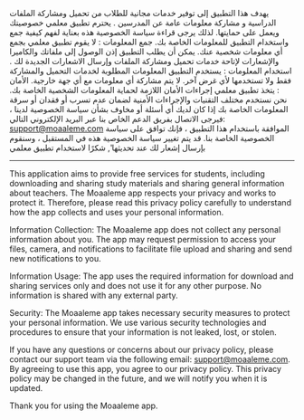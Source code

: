  يهدف هذا التطبيق إلى توفير خدمات مجانية للطلاب من  تحميل ومشاركة الملفات الدراسية و مشاركة معلومات عامة عن المدرسين .
 يحترم تطبيق معلمي خصوصيتك ويعمل على حمايتها. لذلك 
 يرجى قراءة سياسة الخصوصية هذه بعناية لفهم كيفية جمع واستخدام التطبيق للمعلومات الخاصة بك.
 جمع المعلومات : 
 لا يقوم تطبيق معلمي بجمع أي معلومات شخصية عنك.
 يمكن أن يطلب التطبيق إذن الوصول إلى ملفاتك والكاميرا والإشعارات لإتاحة خدمات تحميل ومشاركة الملفات وإرسال الاشعارات الجديدة لك .
استخدام المعلومات : 
يستخدم التطبيق المعلومات المطلوبة لخدمات التحميل والمشاركة فقط ولا تستخدمها لأي غرض آخر.
 لا يتم مشاركة أي معلومات مع أي جهة خارجية.
 الأمان : 
 يتخذ تطبيق معلمي إجراءات الأمان اللازمة لحماية المعلومات الشخصية الخاصة بك.
 نحن نستخدم مختلف التقنيات والإجراءات الأمنية لضمان عدم تسرب أو فقدان أو سرقة المعلومات الخاصة بك
 إذا كان لديك أي أسئلة أو مخاوف بشأن سياسة الخصوصية لدينا ،
 فيرجى الاتصال بفريق الدعم الخاص بنا عبر البريد الإلكتروني التالي: support@moaaleme.com الموافقة باستخدام هذا التطبيق 
 ، فإنك توافق على سياسة الخصوصية الخاصة بنا. قد يتم تغيير سياسة الخصوصية هذه في المستقبل ، وسنقوم بإرسال إشعار لك عند تحديثها',
  شكرًا لاستخدام تطبيق معلمي




-----------------------------------------------------------------------------------------------------------------------------------------------------------







This application aims to provide free services for students, including downloading and sharing study materials and sharing general information about teachers. The Moaaleme app respects your privacy and works to protect it. Therefore, please read this privacy policy carefully to understand how the app collects and uses your personal information.

Information Collection:
The Moaaleme app does not collect any personal information about you. The app may request permission to access your files, camera, and notifications to facilitate file upload and sharing and send new notifications to you.

Information Usage:
The app uses the required information for download and sharing services only and does not use it for any other purpose. No information is shared with any external party.

Security:
The Moaaleme app takes necessary security measures to protect your personal information. We use various security technologies and procedures to ensure that your information is not leaked, lost, or stolen.

If you have any questions or concerns about our privacy policy, please contact our support team via the following email: support@moaaleme.com. By agreeing to use this app, you agree to our privacy policy. This privacy policy may be changed in the future, and we will notify you when it is updated.

Thank you for using the Moaaleme app.
